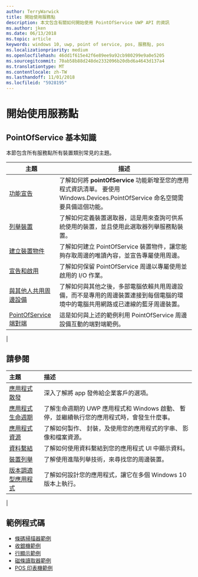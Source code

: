 ```yaml
---
author: TerryWarwick
title: 開始使用服務點
description: 本文包含有關如何開始使用 PointOfService UWP API 的資訊
ms.author: jken
ms.date: 06/13/2018
ms.topic: article
keywords: windows 10, uwp, point of service, pos, 服務點, pos
ms.localizationpriority: medium
ms.openlocfilehash: 46dd1f615e42f6e89ee9a92cb980299e9a0e5205
ms.sourcegitcommit: 70ab58b88d248de2332096b20dbd6a4643d137a4
ms.translationtype: MT
ms.contentlocale: zh-TW
ms.lasthandoff: 11/01/2018
ms.locfileid: "5928195"
---
```

# <a name="getting-started-with-point-of-service"></a>開始使用服務點

## <a name="pointofservice-basics"></a>PointOfService 基本知識

本節包含所有服務點所有裝置類別常見的主題。

|主題 |描述 |
|------|------------|
| [功能宣告](pos-basics-capability.md)      | 了解如何將 **pointOfService** 功能新增至您的應用程式資訊清單。  要使用 Windows.Devices.PointOfService 命名空間需要具備這個功能。  |
| [列舉裝置](pos-basics-enumerating.md)        | 了解如何定義裝置選取器，這是用來查詢可供系統使用的裝置，並且使用此選取器列舉服務點裝置。  |
| [建立裝置物件](pos-basics-deviceobject.md)  | 了解如何建立 PointOfService 裝置物件，讓您能夠存取周邊的唯讀內容，並宣告專屬使用周邊。 |
| [宣告和啟用 ](pos-basics-claim.md)  | 了解如何保留 PointOfService 周邊以專屬使用並啟用的 I/O 作業。  |
| [與其他人共用周邊設備](pos-basics-sharing.md) | 了解如何與其他之後，多部電腦依賴共用周邊設備，而不是專用的周邊裝置連接到每個電腦的環境中的電腦共用網路或已連線的藍牙周邊裝置。
| [PointOfService 端對端](pos-get-started.md)  | 這是如何與上述的範例利用 PointOfService 周邊設備互動的端對端範例。 |
|

## <a name="see-also"></a>請參閱

| 主題   | 描述 |
|:--------|:------------|
| [應用程式散發](../publish/distribute-lob-apps-to-enterprises.md) | 深入了解將 app 發佈給企業客戶的選項。 |
| [應用程式生命週期](../launch-resume/app-lifecycle.md) | 了解生命週期的 UWP 應用程式和 Windows 啟動、 暫停，並繼續執行您的應用程式時，會發生什麼事。 |
| [應用程式資源](../app-resources/index.md) | 了解如何製作、 封裝，及使用您的應用程式的字串、 影像和檔案資源。 |
| [資料繫結](../data-binding/index.md) | 了解如何使用資料繫結到您的應用程式 UI 中顯示資料。 |
| [裝置列舉](enumerate-devices.md) | 了解使用進階列舉技術，來尋找您的周邊裝置。|
| [版本調適型應用程式](../debug-test-perf/version-adaptive-apps.md) | 了解如何設計您的應用程式，讓它在多個 Windows 10 版本上執行。|
|


## <a name="sample-code"></a>範例程式碼
+ [條碼掃描器範例](https://github.com/Microsoft/Windows-universal-samples/tree/master/Samples/BarcodeScanner)
+ [收銀機範例]( https://github.com/Microsoft/Windows-universal-samples/tree/master/Samples/CashDrawer)
+ [行顯示範例](https://github.com/Microsoft/Windows-universal-samples/tree/master/Samples/LineDisplay)
+ [磁條讀取器範例](https://github.com/Microsoft/Windows-universal-samples/tree/master/Samples/MagneticStripeReader)
+ [POS 印表機範例](https://github.com/Microsoft/Windows-universal-samples/tree/master/Samples/PosPrinter)

